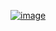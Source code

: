 [![image](https://github.com/wiznetmaker-contest/.github/assets/138411028/609d4f8b-a1e3-4250-9069-c3315cfb0740)](https://maker.wiznet.io/)
